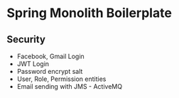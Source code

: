 # Spring Monolith Boilerplate

## Security
- Facebook, Gmail Login
- JWT Login
- Password encrypt salt
- User, Role, Permission entities
- Email sending with JMS - ActiveMQ
